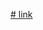[# link](https://www.canva.com/design/DAGxT7Yxg_M/oVR3UOBBG9940CBdg1G_MQ/edit?utm_content=DAGxT7Yxg_M&utm_campaign=designshare&utm_medium=link2&utm_source=sharebutton)
